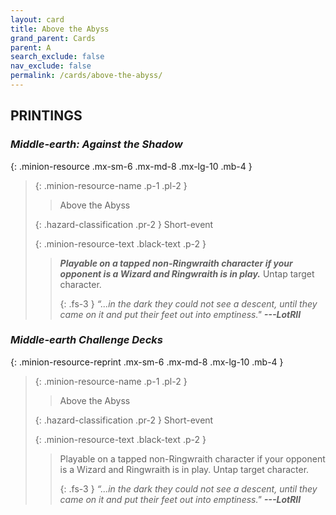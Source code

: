 ```yaml
---
layout: card
title: Above the Abyss
grand_parent: Cards
parent: A
search_exclude: false
nav_exclude: false
permalink: /cards/above-the-abyss/
---
```


## PRINTINGS


### _Middle-earth: Against the Shadow_

{: .minion-resource .mx-sm-6 .mx-md-8 .mx-lg-10 .mb-4 }
> {: .minion-resource-name .p-1 .pl-2 }
> > <div class="hazard-mp"></div>
> > <div class="card-name">Above the Abyss</div>
>
> {: .hazard-classification .pr-2 }
> Short-event
>
> {: .minion-resource-text .black-text .p-2 }
> > ***Playable on a tapped non-Ringwraith character if your opponent is a Wizard and Ringwraith is in play.*** Untap target character. 
> > 
> > {: .fs-3 } 
> > _“...in the dark they could not see a descent, until they came on it and put their feet out into emptiness."_ ***---&#65279;LotRII*** 
> 

### _Middle-earth Challenge Decks_

{: .minion-resource-reprint .mx-sm-6 .mx-md-8 .mx-lg-10 .mb-4 }
> {: .minion-resource-name .p-1 .pl-2 }
> > <div class="hazard-mp"></div>
> > <div class="card-name">Above the Abyss</div>
>
> {: .hazard-classification .pr-2 }
> Short-event
>
> {: .minion-resource-text .black-text .p-2 }
> > Playable on a tapped non-Ringwraith character if your opponent is a Wizard and Ringwraith is in play. Untap target character. 
> > 
> > {: .fs-3 } 
> > _“...in the dark they could not see a descent, until they came on it and put their feet out into emptiness."_ ***---&#65279;LotRII*** 
> 
